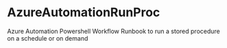 # AzureAutomationRunProc
Azure Automation Powershell Workflow Runbook to run a stored procedure on a schedule or on demand
